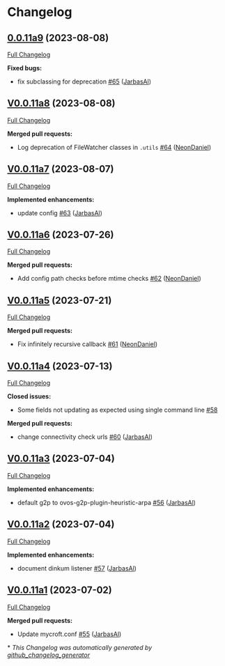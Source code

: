 # Changelog

## [0.0.11a9](https://github.com/OpenVoiceOS/ovos-config/tree/0.0.11a9) (2023-08-08)

[Full Changelog](https://github.com/OpenVoiceOS/ovos-config/compare/V0.0.11a8...0.0.11a9)

**Fixed bugs:**

- fix subclassing for deprecation [\#65](https://github.com/OpenVoiceOS/ovos-config/pull/65) ([JarbasAl](https://github.com/JarbasAl))

## [V0.0.11a8](https://github.com/OpenVoiceOS/ovos-config/tree/V0.0.11a8) (2023-08-08)

[Full Changelog](https://github.com/OpenVoiceOS/ovos-config/compare/V0.0.11a7...V0.0.11a8)

**Merged pull requests:**

- Log deprecation of FileWatcher classes in `.utils` [\#64](https://github.com/OpenVoiceOS/ovos-config/pull/64) ([NeonDaniel](https://github.com/NeonDaniel))

## [V0.0.11a7](https://github.com/OpenVoiceOS/ovos-config/tree/V0.0.11a7) (2023-08-07)

[Full Changelog](https://github.com/OpenVoiceOS/ovos-config/compare/V0.0.11a6...V0.0.11a7)

**Implemented enhancements:**

- update config [\#63](https://github.com/OpenVoiceOS/ovos-config/pull/63) ([JarbasAl](https://github.com/JarbasAl))

## [V0.0.11a6](https://github.com/OpenVoiceOS/ovos-config/tree/V0.0.11a6) (2023-07-26)

[Full Changelog](https://github.com/OpenVoiceOS/ovos-config/compare/V0.0.11a5...V0.0.11a6)

**Merged pull requests:**

- Add config path checks before mtime checks [\#62](https://github.com/OpenVoiceOS/ovos-config/pull/62) ([NeonDaniel](https://github.com/NeonDaniel))

## [V0.0.11a5](https://github.com/OpenVoiceOS/ovos-config/tree/V0.0.11a5) (2023-07-21)

[Full Changelog](https://github.com/OpenVoiceOS/ovos-config/compare/V0.0.11a4...V0.0.11a5)

**Merged pull requests:**

- Fix infinitely recursive callback [\#61](https://github.com/OpenVoiceOS/ovos-config/pull/61) ([NeonDaniel](https://github.com/NeonDaniel))

## [V0.0.11a4](https://github.com/OpenVoiceOS/ovos-config/tree/V0.0.11a4) (2023-07-13)

[Full Changelog](https://github.com/OpenVoiceOS/ovos-config/compare/V0.0.11a3...V0.0.11a4)

**Closed issues:**

- Some fields not  updating as expected using single command line [\#58](https://github.com/OpenVoiceOS/ovos-config/issues/58)

**Merged pull requests:**

- change connectivity check urls [\#60](https://github.com/OpenVoiceOS/ovos-config/pull/60) ([JarbasAl](https://github.com/JarbasAl))

## [V0.0.11a3](https://github.com/OpenVoiceOS/ovos-config/tree/V0.0.11a3) (2023-07-04)

[Full Changelog](https://github.com/OpenVoiceOS/ovos-config/compare/V0.0.11a2...V0.0.11a3)

**Implemented enhancements:**

- default g2p to ovos-g2p-plugin-heuristic-arpa [\#56](https://github.com/OpenVoiceOS/ovos-config/pull/56) ([JarbasAl](https://github.com/JarbasAl))

## [V0.0.11a2](https://github.com/OpenVoiceOS/ovos-config/tree/V0.0.11a2) (2023-07-04)

[Full Changelog](https://github.com/OpenVoiceOS/ovos-config/compare/V0.0.11a1...V0.0.11a2)

**Implemented enhancements:**

- document dinkum listener [\#57](https://github.com/OpenVoiceOS/ovos-config/pull/57) ([JarbasAl](https://github.com/JarbasAl))

## [V0.0.11a1](https://github.com/OpenVoiceOS/ovos-config/tree/V0.0.11a1) (2023-07-02)

[Full Changelog](https://github.com/OpenVoiceOS/ovos-config/compare/V0.0.10...V0.0.11a1)

**Merged pull requests:**

- Update mycroft.conf [\#55](https://github.com/OpenVoiceOS/ovos-config/pull/55) ([JarbasAl](https://github.com/JarbasAl))



\* *This Changelog was automatically generated by [github_changelog_generator](https://github.com/github-changelog-generator/github-changelog-generator)*
